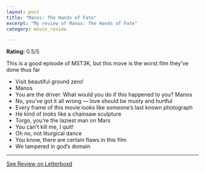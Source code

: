 ```yaml
---
layout: post
title: "Manos: The Hands of Fate"
excerpt: "My review of Manos: The Hands of Fate"
category: movie_review

---
```


**Rating:** 0.5/5

This is a good episode of MST3K, but this move is the worst film they've done thus far

* Visit beautiful ground zero!
* Manos
* You are the driver. What would you do if this happened to you? Manos
* No, you’ve got it all wrong — love should be musty and hurtful
* Every frame of this movie looks like someone’s last known photograph
* He kind of looks like a chainsaw sculpture
* Torgo, you’re the laziest man on Mars
* You can’t kill me, I quit!
* Oh no, not liturgical dance
* You know, there are certain flaws in this film
* We tampered in god’s domain

<hr>

[See Review on Letterboxd](https://boxd.it/56GeSz)

